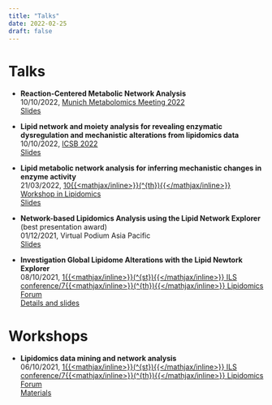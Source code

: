 ```yaml
---
title: "Talks"
date: 2022-02-25
draft: false
---
```


# Talks
* __Reaction-Centered Metabolic Network Analysis__\
	10/10/2022, [Munich Metabolomics Meeting 2022](https://www.munichmetabolomics.com/)\
	[Slides](/talks/MMM_2022.pdf)

* __Lipid network and moiety analysis for revealing enzymatic dysregulation and mechanistic alterations from lipidomics data__\
	10/10/2022, [ICSB 2022](https://easychair.org/smart-program/ICSB2022/2022-10-10.html)\
	[Slides](/talks/LINEX_ICSB22.pdf)

* __Lipid metabolic network analysis for inferring mechanistic changes in enzyme activity__\
	21/03/2022, [10{{<mathjax/inline>}}\(^{th}\){{</mathjax/inline>}} Workshop in Lipidomics](http://www.cesam.ua.pt/files/FOODLIPIDOMICS2.pdf)\
	[Slides](/talks/LINEX_FoodLipidomicsAveiro.pdf)


<!-- line breaks require double trailing space !-->
* __Network-based Lipidomics Analysis using the Lipid Network Explorer__ (best presentation award)\
	01/12/2021, Virtual Podium Asia Pacific\
	[Slides](https://docs.google.com/presentation/d/1HZsBA1jRg4-gxg0PMUwjOLBoirgjb9Lqjtr_1TUEAJM/edit?usp=sharing)

*  __Investigation Global Lipidome Alterations with the Lipid Newtork Explorer__\
	08/10/2021, [1{{<mathjax/inline>}}\(^{st}\){{</mathjax/inline>}} ILS conference/7{{<mathjax/inline>}}\(^{th}\){{</mathjax/inline>}} Lipidomics Forum](https://ils2021.org/program#ils-friday)\
	[Details and slides](https://exbio.wzw.tum.de/ils2021/)

# Workshops
*  __Lipidomics data mining and network analysis__\
	06/10/2021, [1{{<mathjax/inline>}}\(^{st}\){{</mathjax/inline>}} ILS conference/7{{<mathjax/inline>}}\(^{th}\){{</mathjax/inline>}} Lipidomics Forum](https://ils2021.org/workshops)\
	[Materials](https://exbio.wzw.tum.de/ils2021/)


